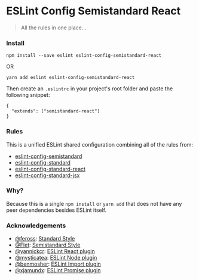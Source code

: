 # ESLint Config Semistandard React
>All the rules in one place...

### Install
`npm install --save eslint eslint-config-semistandard-react`  

OR

`yarn add eslint eslint-config-semistandard-react`  

Then create an `.eslintrc` in your project's root folder and paste the following snippet:

```
{
  "extends": ["semistandard-react"]
}
```

### Rules
This is a unified ESLint shared configuration combining all of the rules from:
* [eslint-config-semistandard](https://github.com/Flet/eslint-config-semistandard)
* [eslint-config-standard](https://github.com/feross/eslint-config-standard)
* [eslint-config-standard-react](https://github.com/feross/eslint-config-standard-react)
* [eslint-config-standard-jsx](https://github.com/feross/eslint-config-standard-jsx)

### Why?
Because this is a single `npm install` or `yarn add` that does not have any peer dependencies besides ESLint itself.

### Acknowledgements
* [@feross](https://github.com/feross): [Standard Style](https://standardjs.com/)  
* [@Flet](https://github.com/Flet): [Semistandard Style](https://github.com/Flet/eslint-config-semistandard)
* [@yannickcr](https://github.com/yannickcr): [ESLint React plugin](https://github.com/yannickcr/eslint-plugin-react)
* [@mysticatea](https://github.com/mysticatea): [ESLint Node plugin](https://github.com/mysticatea/eslint-plugin-node)
* [@benmosher](https://github.com/benmosher): [ESLint Import plugin](https://github.com/benmosher/eslint-plugin-import)
* [@xjamundx](https://github.com/xjamundx): [ESLint Promise plugin](https://github.com/xjamundx/eslint-plugin-promise)
